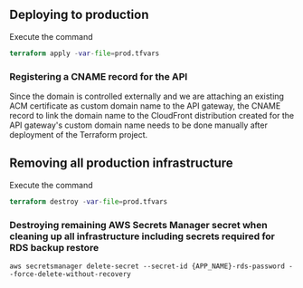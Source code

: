 ## Deploying to production

Execute the command

```tf
terraform apply -var-file=prod.tfvars
```

### Registering a CNAME record for the API

Since the domain is controlled externally and we are attaching an existing ACM certificate as custom domain name to the API gateway, the CNAME record to link the domain name to the CloudFront distribution created for the API gateway's custom domain name needs to be done manually after deployment of the Terraform project.

## Removing all production infrastructure

Execute the command

```tf
terraform destroy -var-file=prod.tfvars
```

### Destroying remaining AWS Secrets Manager secret when cleaning up all infrastructure including secrets required for RDS backup restore

```
aws secretsmanager delete-secret --secret-id {APP_NAME}-rds-password --force-delete-without-recovery
```
